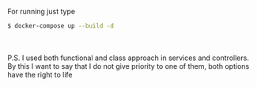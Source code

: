 For running just type

```bash
$ docker-compose up --build -d
```

<br/>
<br/>
P.S. I used both functional and class approach in services and controllers. By this I want to say that I do not give priority to one of them, both options have the right to life
